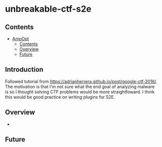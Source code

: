 # unbreakable-ctf-s2e<a name="ampopt"></a>

## Contents<a name="contents"></a>

<!-- mdformat-toc start --slug=github --maxlevel=6 --minlevel=1 -->

- [AmpOpt](#ampopt)
  - [Contents](#contents)
  - [Overview](#overview)
  - [Future](#future)

<!-- mdformat-toc end -->

## Introduction<a name="introduction"></a>

Followed tutorial from https://adrianherrera.github.io/post/google-ctf-2016/. The motivation is that I'm not sure what the end goal of analyzing malware is so I thought solving CTF problems would be more straightfoward. I think this would be good practice on writing plugins for S2E.


## Overview<a name="overview"></a>

  -

## Future<a name="future"></a>


